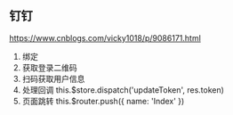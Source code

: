 ## 钉钉
https://www.cnblogs.com/vicky1018/p/9086171.html

1. 绑定
2. 获取登录二维码
3. 扫码获取用户信息
4. 处理回调 this.$store.dispatch('updateToken', res.token)
5. 页面跳转 this.$router.push({ name: 'Index' })